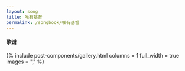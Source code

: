 ```yaml
---
layout: song
title: 唯有基督 
permalink: /songbook/唯有基督 
---
```


#### 歌谱

{% include post-components/gallery.html
    columns = 1
    full_width = true
    images = ","
%}
